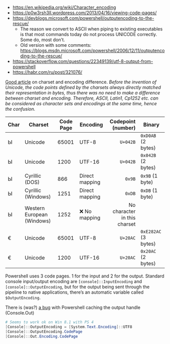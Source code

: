 * https://en.wikipedia.org/wiki/Character_encoding
* https://p0w3rsh3ll.wordpress.com/2013/04/16/viewing-code-pages/
* https://devblogs.microsoft.com/powershell/outputencoding-to-the-rescue/
    * The reason we convert to ASCII when piping to existing executables is that most commands today do not process UNICODE correctly.  Some do, most don’t. 
    * Old version with some comments: https://blogs.msdn.microsoft.com/powershell/2006/12/11/outputencoding-to-the-rescue/
* https://stackoverflow.com/questions/22349139/utf-8-output-from-powershell
* https://habr.com/ru/post/321076/

[Good article](https://medium.com/@joffrey.bion/charset-encoding-encryption-same-thing-6242c3f9da0c) on charset and encoding difference. *Before the invention of Unicode, the code points defined by the charsets always directly matched their representation in bytes, thus there was no need to make a difference between charset and encoding. Therefore, ASCII, Latin1, Cp1252 etc. can be considered as character sets and encodings at the same time, hence the confusion.*

| Char | Charset                    | Code Page | Encoding       | Codepoint<br>(number) | Binary             |
|------|----------------------------|-----------|----------------|----------------------:|--------------------|
| Ы    | Unicode                    | 65001     | UTF-8          | `U+042B`              |`0xD0AB` (2 bytes)  |
| Ы    | Unicode                    | 1200      | UTF-16         | `U+042B`              |`0x042B` (2 bytes)  |
| Ы    | Cyrillic (DOS)             | 866       | Direct mapping | `0x9B`                |`0x9B` (1 byte)     |
| Ы    | Cyrillic (Windows)         | 1251      | Direct mapping | `0xDB`                |`0xDB` (1 byte)     |
| Ы    | Western European (Windows) | 1252      | :x: No mapping | No character in this charset               |
| €    | Unicode                    | 65001     | UTF-8          | `U+20AC`              |`0xE282AC` (3 bytes)|
| €    | Unicode                    | 1200      | UTF-16         | `U+20AC`              |`0x20AC` (2 bytes)  |

Powershell uses 3 code pages. 1 for the input and 2 for the output. Standard console input/output encoding are `[console]::InputEncoding` and `[console]::OutputEncoding`, but for the output being sent through the pipeline to native applications, there’s an automatic variable called `$OutputEncoding`.

There is (was?) [a bug](https://stackoverflow.com/questions/22349139/utf-8-output-from-powershell/22363632#22363632) with Powershell caching the output handle (Console.Out)
```powershell
# Seems to work ok on Win 8.1 with PS 4
[Console]::OutputEncoding = [System.Text.Encoding]::UTF8
[Console]::OutputEncoding.CodePage
[Console]::Out.Encoding.CodePage
```
